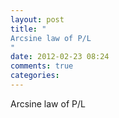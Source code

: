 ```yaml
---
layout: post
title: "
Arcsine law of P/L
"
date: 2012-02-23 08:24
comments: true
categories: 
---
```


Arcsine law of P/L

